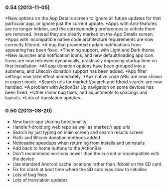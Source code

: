 ### 0.54 (2013-11-05)

*New options on the App Details screen to ignore all future updates for that
 particular app, or ignore just the current update.
*Apps with Anti-features are no longer hidden, and the corresponding
 preferences to unhide them are removed. Instead they are clearly marked on the
 App Details screen.
*Apps with incompatible native code architecture requirements are now correctly
 filtered.
*A bug that prevented update notifications from appearing has been fixed.
*Theming support, with Light and Dark theme
*New launcher and notification icons, and new default/loading app icon. Icons
 are now retrieved dynamically, drastically improving startup time on first
 installation.
*All app donation options have been grouped into a submenu, and Litecoin
 donation support has been added.
*App filter settings now take effect immediately.
*Apk native code ABIs are now shown in expert mode.
*Search uris for market://search and fdroid.search: are  now handled.
*A problem with ActionBar Up navigation on some devices has been fixed.
*Other minor bug fixes, and adjustments to spacings and layouts.
*Lots of translation updates.

### 0.50 (2013-08-20)

* New basic app sharing functionality
* Handle f-droid.org web repo as well as market:// app uris
* Search by just typing on main screen and search results screen
* Flattr and Bitcoin donation methods added
* Noticeable speedups when returning from installs and uninstalls
* Add back to home buttons to the ActionBar
* Don't recommend versions newer than the current or incompatible with the device
* Use standard Android cache locations rather than .fdroid on the SD card
* Fix for crash at boot time where the SD card was slow to initialise
* Lots of bug fixes
* Lots of translation updates
